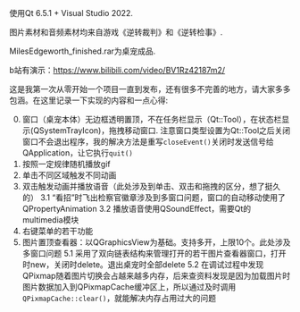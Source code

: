 使用Qt 6.5.1 + Visual Studio 2022.

图片素材和音频素材均来自游戏《逆转裁判》和《逆转检事》.

MilesEdgeworth_finished.rar为桌宠成品.

b站有演示：https://www.bilibili.com/video/BV1Rz42187m2/

这是我第一次从零开始一个项目一直到发布，还有很多不完善的地方，请大家多多包涵。在这里记录一下实现的内容和一点心得:

0. 窗口（桌宠本体）无边框透明置顶，不在任务栏显示（Qt::Tool），在状态栏显示(QSystemTrayIcon)，拖拽移动窗口.
    注意窗口类型设置为Qt::Tool之后关闭窗口不会退出程序，我的解决方法是重写`closeEvent()`关闭时发送信号给QApplication，让它执行`quit()`
1. 按照一定规律随机播放gif
2. 单击不同区域触发不同动画
3. 双击触发动画并播放语音（此处涉及到单击、双击和拖拽的区分，想了挺久的）
   3.1 “看招”时飞出检察官徽章涉及到多窗口问题，窗口的自动移动使用了QPropertyAnimation
   3.2 播放语音使用QSoundEffect，需要Qt的multimedia模块
4. 右键菜单的若干功能
5. 图片置顶查看器：以QGraphicsView为基础。支持多开，上限10个。此处涉及多窗口问题
   5.1 采用了双向链表结构来管理打开的若干图片查看器窗口，打开时new，关闭时delete。退出桌宠时全部delete
   5.2 在调试过程中发现QPixmap随着图片切换会占越来越多内存，后来查资料发现是因为加载图片时图片数据加入到QPixmapCache缓冲区上，所以通过及时调用`QPixmapCache::clear()`，就能解决内存占用过大的问题
